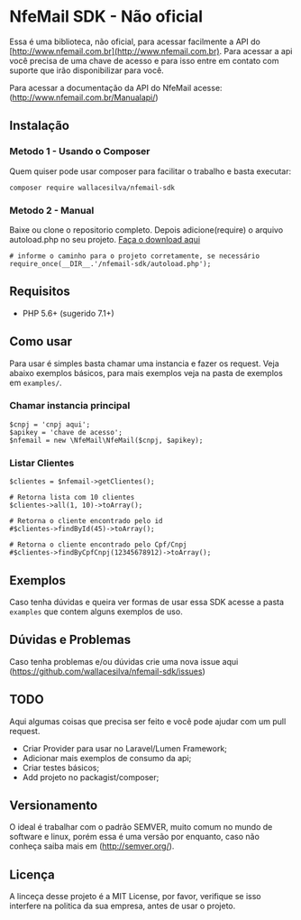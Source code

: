 # NfeMail SDK - Não oficial

Essa é uma biblioteca, não oficial, para acessar facilmente a API do [http://www.nfemail.com.br](http://www.nfemail.com.br). Para acessar a api você precisa de uma chave de acesso e para isso entre em contato com suporte que irão disponibilizar para você.

Para acessar a documentação da API do NfeMail acesse: (http://www.nfemail.com.br/Manualapi/)

## Instalação

### Metodo 1 - Usando o Composer

Quem quiser pode usar composer para facilitar o trabalho e basta executar:

```
composer require wallacesilva/nfemail-sdk
```

### Metodo 2 - Manual

Baixe ou clone o repositorio completo. Depois adicione(require) o arquivo autoload.php no seu projeto. [Faça o download aqui](https://github.com/wallacesilva/nfemail-sdk/archive/master.zip)

```
# informe o caminho para o projeto corretamente, se necessário
require_once(__DIR__.'/nfemail-sdk/autoload.php');
```

## Requisitos

* PHP 5.6+ (sugerido 7.1+)

## Como usar 

Para usar é simples basta chamar uma instancia e fazer os request. Veja abaixo exemplos básicos, para mais exemplos veja na pasta de exemplos em `examples/`.

### Chamar instancia principal
```
$cnpj = 'cnpj aqui';
$apikey = 'chave de acesso'; 
$nfemail = new \NfeMail\NfeMail($cnpj, $apikey);
```

### Listar Clientes
```
$clientes = $nfemail->getClientes();

# Retorna lista com 10 clientes
$clientes->all(1, 10)->toArray();

# Retorna o cliente encontrado pelo id
#$clientes->findById(45)->toArray();

# Retorna o cliente encontrado pelo Cpf/Cnpj
#$clientes->findByCpfCnpj(12345678912)->toArray();
```

## Exemplos

Caso tenha dúvidas e queira ver formas de usar essa SDK acesse a pasta `examples` que contem alguns exemplos de uso.

## Dúvidas e Problemas

Caso tenha problemas e/ou dúvidas crie uma nova issue aqui (https://github.com/wallacesilva/nfemail-sdk/issues)

## TODO

Aqui algumas coisas que precisa ser feito e você pode ajudar com um pull request.

- Criar Provider para usar no Laravel/Lumen Framework;
- Adicionar mais exemplos de consumo da api;
- Criar testes básicos;
- Add projeto no packagist/composer;

## Versionamento

O ideal é trabalhar com o padrão SEMVER, muito comum no mundo de software e linux, porém essa é uma versão por enquanto, caso não conheça saiba mais em (http://semver.org/).

## Licença

A linceça desse projeto é a MIT License, por favor, verifique se isso interfere na politica da sua empresa, antes de usar o projeto.
